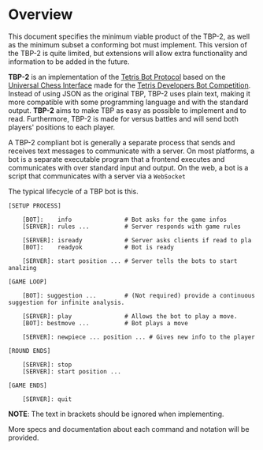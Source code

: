 # Overview

This document specifies the minimum viable product of the TBP-2, as well as the
minimum subset a conforming bot must implement. This version of the TBP-2 is quite
limited, but extensions will allow extra functionality and information to be
added in the future.

**TBP-2** is an implementation of the [Tetris Bot Protocol]("https://github.com/tetris-bot-protocol/tbp-spec") based on the [Universal Chess Interface]("https://en.wikipedia.org/wiki/Universal_Chess_Interface") made for the [Tetris Developers Bot Competition](#). Instead of using JSON as the original TBP, TBP-2 uses plain text, making it more compatible with some programming language and with the standard output. **TBP-2** aims to make TBP as easy as possible to implement and to read. Furthermore, TBP-2 is made for versus battles and will send both players' positions to each player.

A TBP-2 compliant bot is generally a separate process that sends and receives text messages
to communicate with a server. On most platforms, a bot is a separate
executable program that a frontend executes and communicates with over standard
input and output. On the web, a bot is a script that communicates with a server via a `WebSocket`

The typical lifecycle of a TBP bot is this.

```
[SETUP PROCESS]

    [BOT]:    info               # Bot asks for the game infos
    [SERVER]: rules ...          # Server responds with game rules

    [SERVER]: isready            # Server asks clients if read to pla
    [BOT]:    readyok            # Bot is ready

    [SERVER]: start position ... # Server tells the bots to start analzing

[GAME LOOP]

    [BOT]: suggestion ...        # (Not required) provide a continuous suggestion for infinite analysis.

    [SERVER]: play               # Allows the bot to play a move.
    [BOT]: bestmove ...          # Bot plays a move

    [SERVER]: newpiece ... position ... # Gives new info to the player

[ROUND ENDS]

    [SERVER]: stop
    [SERVER]: start position ...

[GAME ENDS]

    [SERVER]: quit
```

**NOTE**: The text in brackets should be ignored when implementing.

More specs and documentation about each command and notation will be provided.
